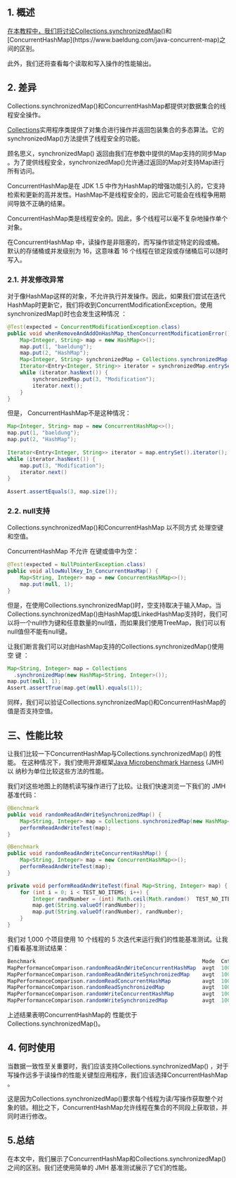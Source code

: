 ## 1. 概述

[在本教程中，我们将讨论Collections.synchronizedMap()](https://docs.oracle.com/en/java/javase/11/docs/api/java.base/java/util/Collections.html#synchronizedMap(java.util.Map))和[ConcurrentHashMap](https://www.baeldung.com/java-concurrent-map)之间的区别。

此外，我们还将查看每个读取和写入操作的性能输出。

## 2. 差异

Collections.synchronizedMap()和ConcurrentHashMap都提供对数据集合的线程安全操作。

[Collections](https://docs.oracle.com/en/java/javase/11/docs/api/java.base/java/util/Collections.html)实用程序类提供了对集合进行操作并返回包装集合的多态算法。它的synchronizedMap()方法提供了线程安全的功能。

顾名思义，synchronizedMap() 返回由我们在参数中提供的Map支持的同步Map 。为了提供线程安全，synchronizedMap()允许通过返回的Map对支持Map进行所有访问。

ConcurrentHashMap是在 JDK 1.5 中作为HashMap的增强功能引入的，它支持检索和更新的高并发性。HashMap不是线程安全的，因此它可能会在线程争用期间导致不正确的结果。

ConcurrentHashMap类是线程安全的。因此，多个线程可以毫不复杂地操作单个对象。

在ConcurrentHashMap 中，读操作是非阻塞的，而写操作锁定特定的段或桶。默认的存储桶或并发级别为 16，这意味着 16 个线程在锁定段或存储桶后可以随时写入。

### 2.1. 并发修改异常

对于像HashMap这样的对象，不允许执行并发操作。因此，如果我们尝试在迭代 HashMap时更新它，我们将收到ConcurrentModificationException。使用synchronizedMap()时也会发生这种情况 ：

```java
@Test(expected = ConcurrentModificationException.class)
public void whenRemoveAndAddOnHashMap_thenConcurrentModificationError() {
    Map<Integer, String> map = new HashMap<>();
    map.put(1, "baeldung");
    map.put(2, "HashMap");
    Map<Integer, String> synchronizedMap = Collections.synchronizedMap(map);
    Iterator<Entry<Integer, String>> iterator = synchronizedMap.entrySet().iterator();
    while (iterator.hasNext()) {
        synchronizedMap.put(3, "Modification");
        iterator.next();
    }
}
```

但是， ConcurrentHashMap不是这种情况：

```java
Map<Integer, String> map = new ConcurrentHashMap<>();
map.put(1, "baeldung");
map.put(2, "HashMap");
 
Iterator<Entry<Integer, String>> iterator = map.entrySet().iterator();
while (iterator.hasNext()) {
    map.put(3, "Modification");
    iterator.next()
}
 
Assert.assertEquals(3, map.size());
```

### 2.2. null支持

Collections.synchronizedMap()和ConcurrentHashMap 以不同方式 处理空键和空值。

ConcurrentHashMap 不允许 在键或值中为空：

```java
@Test(expected = NullPointerException.class)
public void allowNullKey_In_ConcurrentHasMap() {
    Map<String, Integer> map = new ConcurrentHashMap<>();
    map.put(null, 1);
}
```

但是，在使用Collections.synchronizedMap()时，空支持取决于输入Map。当Collections.synchronizedMap()由HashMap或LinkedHashMap支持时，我们可以将一个null作为键和任意数量的null值，而如果我们使用TreeMap，我们可以有null值但不能有null键。

让我们断言我们可以对由HashMap支持的Collections.synchronizedMap()使用空 键 ：

```java
Map<String, Integer> map = Collections
  .synchronizedMap(new HashMap<String, Integer>());
map.put(null, 1);
Assert.assertTrue(map.get(null).equals(1));
```

同样，我们可以验证Collections.synchronizedMap()和ConcurrentHashMap的值是否支持空值。

## 三、性能比较

让我们比较一下ConcurrentHashMap与Collections.synchronizedMap() 的性能。 在这种情况下，我们使用开源框架[Java Microbenchmark Harness](https://www.baeldung.com/java-microbenchmark-harness) (JMH) 以 纳秒为单位比较这些方法的性能。

我们对这些地图上的随机读写操作进行了比较。让我们快速浏览一下我们的 JMH 基准代码：

```java
@Benchmark
public void randomReadAndWriteSynchronizedMap() {
    Map<String, Integer> map = Collections.synchronizedMap(new HashMap<String, Integer>());
    performReadAndWriteTest(map);
}

@Benchmark
public void randomReadAndWriteConcurrentHashMap() {
    Map<String, Integer> map = new ConcurrentHashMap<>();
    performReadAndWriteTest(map);
}

private void performReadAndWriteTest(final Map<String, Integer> map) {
    for (int i = 0; i < TEST_NO_ITEMS; i++) {
        Integer randNumber = (int) Math.ceil(Math.random()  TEST_NO_ITEMS);
        map.get(String.valueOf(randNumber));
        map.put(String.valueOf(randNumber), randNumber);
    }
}

```

我们对 1,000 个项目使用 10 个线程的 5 次迭代来运行我们的性能基准测试。让我们看看基准测试结果：

```java
Benchmark                                                     Mode  Cnt        Score        Error  Units
MapPerformanceComparison.randomReadAndWriteConcurrentHashMap  avgt  100  3061555.822 ±  84058.268  ns/op
MapPerformanceComparison.randomReadAndWriteSynchronizedMap    avgt  100  3234465.857 ±  60884.889  ns/op
MapPerformanceComparison.randomReadConcurrentHashMap          avgt  100  2728614.243 ± 148477.676  ns/op
MapPerformanceComparison.randomReadSynchronizedMap            avgt  100  3471147.160 ± 174361.431  ns/op
MapPerformanceComparison.randomWriteConcurrentHashMap         avgt  100  3081447.009 ±  69533.465  ns/op
MapPerformanceComparison.randomWriteSynchronizedMap           avgt  100  3385768.422 ± 141412.744  ns/op
```

上述结果表明ConcurrentHashMap的 性能优于Collections.synchronizedMap()。

## 4. 何时使用

当数据一致性至关重要时，我们应该支持Collections.synchronizedMap() ，对于写操作远多于读操作的性能关键型应用程序，我们应该选择ConcurrentHashMap 。

这是因为Collections.synchronizedMap()要求每个线程为读/写操作获取整个对象的锁。相比之下，ConcurrentHashMap允许线程在集合的不同段上获取锁，并同时进行修改。

## 5.总结

在本文中，我们展示了ConcurrentHashMap和Collections.synchronizedMap()之间的区别。我们还使用简单的 JMH 基准测试展示了它们的性能。